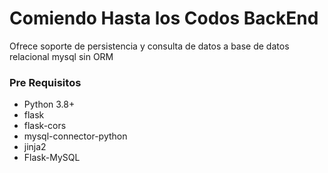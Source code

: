 # Comiendo Hasta los Codos BackEnd

Ofrece soporte de persistencia y consulta de datos a base de datos relacional mysql sin ORM

### Pre Requisitos
* Python 3.8+
* flask
* flask-cors
* mysql-connector-python
* jinja2
* Flask-MySQL
